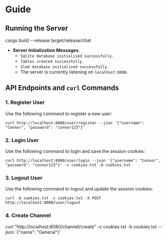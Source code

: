 # Guide

## Running the Server
cargo build --release
target/release/chat
- **Server Initialization Messages**:
  - `Sqlite database initialized successfully.`
  - `Tables created successfully.`
  - `Sled database initialized successfully.`
  - The server is currently listening on `localhost:8080`.

## API Endpoints and `curl` Commands

### 1. Register User

Use the following command to register a new user:

    curl http://localhost:8080/user/register --json '{"username": "Connor", "password": "connor123"}'

### 2. Login User

Use the following command to login and save the session cookies:

    curl http://localhost:8080/user/login --json '{"username": "Connor", "password": "connor123"}' -c cookies.txt -b cookies.txt

### 3. Logout User

Use the following command to logout and update the session cookies:

    curl -b cookies.txt -c cookies.txt -X POST http://localhost:8080/user/logout

### 4. Create Channel

curl "http://localhost:8080/channel/create" -c cookies.txt -b cookies.txt --json '{"name": "General"}'
